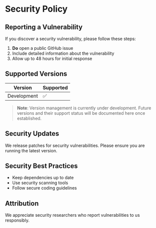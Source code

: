 # Security Policy

## Reporting a Vulnerability

If you discover a security vulnerability, please follow these steps:

1. **Do** open a public GitHub issue
2. Include detailed information about the vulnerability
3. Allow up to 48 hours for initial response

## Supported Versions

| Version | Supported          |
|---------|-------------------|
| Development | :white_check_mark: |

> **Note**: Version management is currently under development. Future versions and their support status will be documented here once established.


## Security Updates

We release patches for security vulnerabilities. Please ensure you are running the latest version.

## Security Best Practices

- Keep dependencies up to date
- Use security scanning tools
- Follow secure coding guidelines

## Attribution

We appreciate security researchers who report vulnerabilities to us responsibly.
